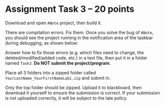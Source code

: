 # Assignment Task 3 – 20 points

Download and open `ANote` project, then build it.

There are compilation errors. Fix them. Once you solve the bug of `ANote`, you
should see the project running in the notification area of the taskbar during
debugging, as shown below:

Answer how to fix those errors (e.g. which files need to change, the
deleted/modified/added code, etc.) in a text file, then put it in a folder named
`Task3`. **Do NOT submit the project/program.**

Place all 3 folders into a zipped folder called
`YourLastName_YourFirstNameLab1.zip` and submit in.

Only the top folder should be zipped. Upload it to blackboard, then download it
yourself to ensure the submission is correct. If your submission is not uploaded
correctly, it will be subject to the late policy.
